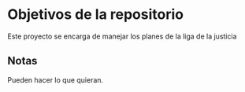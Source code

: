 # Objetivos de la repositorio

Este proyecto se encarga de manejar los planes de la liga de la justicia


## Notas
Pueden hacer lo que quieran.
